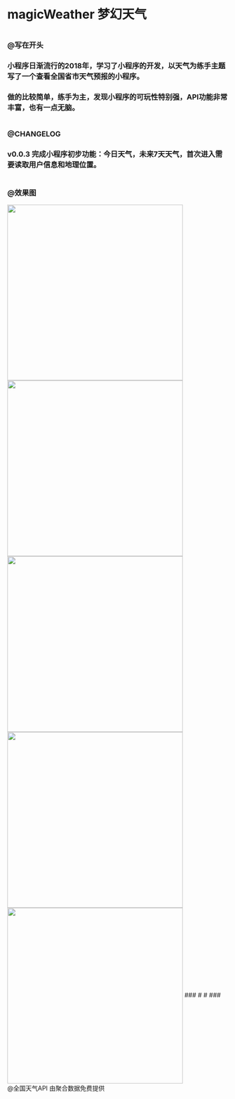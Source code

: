# magicWeather 梦幻天气
#
### @写在开头
### 小程序日渐流行的2018年，学习了小程序的开发，以天气为练手主题写了一个查看全国省市天气预报的小程序。
### 做的比较简单，练手为主，发现小程序的可玩性特别强，API功能非常丰富，也有一点无脑。
#
#
###
### @CHANGELOG
### v0.0.3 完成小程序初步功能：今日天气，未来7天天气，首次进入需要读取用户信息和地理位置。
#
#
### @效果图
<img src="http://m.qpic.cn/psb?/V10GArct1d477r/iaYA36J1GWR60QexPF3g4cy0oJn.h70fhbFB5I5Cmjc!/b/dDMBAAAAAAAA&bo=OAQiCQAAAAADBzU!&rf=viewer_4" width="400" hegiht="280" align=center />
<img src="http://m.qpic.cn/psb?/V10GArct1d477r/jMcsnn**O21H2NjLSAEDOEol0YrEa19VZ*ERKApQxgw!/b/dDMBAAAAAAAA&bo=OAQiCQAAAAADh7U!&rf=viewer_4" width="400" hegiht="280" align=center />
<img src="http://m.qpic.cn/psb?/V10GArct1d477r/4mx48zN7iaInmulmkjFoJkutYNtk5X3TuP26Thi21tA!/b/dDEBAAAAAAAA&bo=OAQiCQAAAAADZ1U!&rf=viewer_4" width="400" hegiht="280" align=center />
<img src="http://m.qpic.cn/psb?/V10GArct1d477r/*24JmX7Je2cVyJN2McGwDbl94NuxQTKVu2BiD3sInTk!/b/dFYBAAAAAAAA&bo=OAQiCQAAAAADh7U!&rf=viewer_4" width="400" hegiht="280" align=center />
<img src="http://m.qpic.cn/psb?/V10GArct1d477r/fJfb0XW17hWrFq7WUwbd8xox0VdxcnFMxr861UUm5V0!/b/dEMBAAAAAAAA&bo=OAQiCQAAAAADh7U!&rf=viewer_4" width="400" hegiht="280" align=center />
###
#
#
### @全国天气API 由聚合数据免费提供

